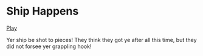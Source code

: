 # Ship Happens

[Play](https://hedgelizards.github.io/grappling)

Yer ship be shot to pieces!
They think they got ye after all this time, but they did not forsee yer grappling hook!

